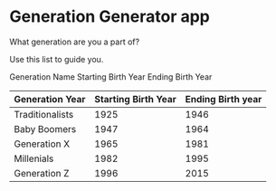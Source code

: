 # Generation Generator app
 What generation are you a part of?

Use this list to guide you.

Generation Name	Starting Birth Year	Ending Birth Year



<table>
<thead>
	<tr>
		<th>Generation Year</th>
		<th>Starting Birth Year</th>
		<th>Ending Birth year</th>
	</tr>
</thead>
<tbody>
	<tr>
		<td>Traditionalists</td>
		<td>1925</td>
		<td>1946</td>
		
	
<tr>
		<td>Baby Boomers</td>
		<td>1947</td>
		<td>1964</td>
		
</tr>
		<tr>
		<td>Generation X</td>
		<td>1965</td>
		<td>1981</td>
		
	
<tr>
		<td>Millenials</td>
		<td>1982</td>
		<td>1995</td>
		
	
<tr>
		<td>Generation Z</td>
		<td>1996</td>
		<td>2015</td>
		
	
</tbody>
</table>






